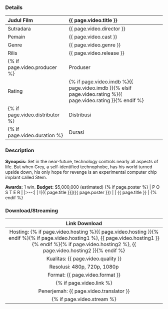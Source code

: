 ### Details

| Judul Film | {{ page.video.title }} |
|:---|:---|
| Sutradara | {{ page.video.director }} |
| Pemain | {{ page.video.cast }} |
| Genre | {{ page.video.genre }} |
| Rilis | {{ page.video.release }} |
{% if page.video.producer %}| Produser | {{ page.video.producer }} |{% endif %}
| Rating | {% if page.video.imdb %}{{ page.video.imdb }}{% elsif page.video.rating %}{{ page.video.rating }}{% endif %} |
{% if page.video.distributor %}| Distribusi | {{ page.video.distributor }} |{% endif %}
{% if page.video.duration %}| Durasi | {{ page.video.duration }} |{% endif %}

### Description

**Synopsis:** Set in the near-future, technology controls nearly all aspects of life. But when Grey, a self-identified technophobe, has his world turned upside down, his only hope for revenge is an experimental computer chip implant called Stem.

**Awards:** 1 win.
**Budget:** $5,000,000 (estimated)
{% if page.poster %}
| P O S T E R |
|:---:|
| ![{{ page.title }}]({{ page.poster }}) |
| {{ page.title }} |
{% endif %}

### Download/Streaming

| Link Download |
|:---:|
| Hosting: {% if page.video.hosting %}{{ page.video.hosting }}{% endif %}{% if page.video.hosting1 %}, {{ page.video.hosting1 }}{% endif %}{% if page.video.hosting2 %}, {{ page.video.hosting2 }}{% endif %} |
| Kualitas: {{ page.video.quality }} |
| Resolusi: 480p, 720p, 1080p |
| Format: {{ page.video.format }} |
{% if page.video.link %}| Download: [{{ page.video.hosting }}]({{ page.video.link }}){:.btn.btn--primary} {% endif %}{% if page.video.link1 %}[{{ page.video.hosting1 }}]({{ page.video.link1 }}){:.btn.btn--primary}{% endif %}{% if page.video.link2 %} [{{ page.video.hosting2 }}]({{ page.video.link2 }}){:.btn.btn--primary}{% endif %}{% if page.video.link3 %} [{{ page.video.hosting3 }}]({{ page.video.link3 }}){:.btn.btn--primary}{% endif %} |{% endif %}
| Penerjemah: {{ page.video.translator }} |
{% if page.video.stream %}| Link Streaming [{{ page.video.stream }}]({{ page.video.streamlink }}){:.btn.btn--primary} [{{ page.video.stream1 }}]({{ page.video.streamlink1 }}){:.btn.btn--primary} |{% endif %}

